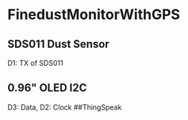 # FinedustMonitorWithGPS
## SDS011 Dust Sensor
D1: TX of SDS011
## 0.96" OLED I2C
D3: Data, D2: Clock
##ThingSpeak
